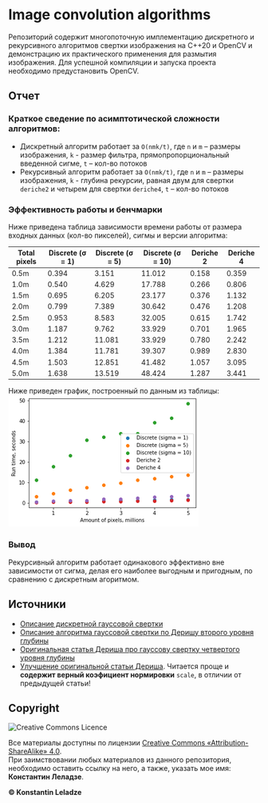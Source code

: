 # Image convolution algorithms

Репозиторий содержит многопоточную имплементацию дискретного и рекурсивного алгоритмов свертки изображения на C++20 и OpenCV и демонстрацию их практического применения для размытия изображения. Для успешной компиляции и запуска проекта необходимо предустановить OpenCV.

## Отчет
### Краткое сведение по асимптотической сложности алгоритмов:
+ Дискретный алгоритм работает за `O(nmk/t)`, где `n` и `m` – размеры изображения, `k` - размер фильтра, прямопропорциональный введенной сигме, `t` – кол-во потоков
+ Рекурсивный алгоритм работает за `O(nmk/t)`, где  `n` и `m` – размеры изображения, `k` - глубина рекурсии, равная двум для свертки `deriche2` и четырем для свертки `deriche4`, `t` – кол-во потоков

### Эффективность работы и бенчмарки
Ниже приведена таблица зависимости времени работы от размера входных данных (кол-во пикселей), сигмы и версии алгоритма:

| Total pixels | Discrete (σ = 1)    | Discrete (σ = 5)   | Discrete (σ = 10)   | Deriche 2 | Deriche 4 |
|--------------|---------------------|--------------------|---------------------|-----------|-----------|
| 0.5m         | 0.394               | 3.151              | 11.012              | 0.158     | 0.359     |
| 1.0m         | 0.540               | 4.629              | 17.788              | 0.266     | 0.806     |
| 1.5m         | 0.695               | 6.205              | 23.177              | 0.376     | 1.132     |
| 2.0m         | 0.799               | 7.389              | 30.642              | 0.476     | 1.208     |
| 2.5m         | 0.953               | 8.583              | 32.005              | 0.615     | 1.742     |
| 3.0m         | 1.187               | 9.762              | 33.929              | 0.701     | 1.965     |
| 3.5m         | 1.212               | 11.081             | 33.929              | 0.780     | 2.242     |
| 4.0m         | 1.384               | 11.781             | 39.307              | 0.989     | 2.830     |
| 4.5m         | 1.503               | 12.851             | 41.482              | 1.057     | 3.095     |
| 5.0m         | 1.638               | 13.519             | 48.424              | 1.287     | 3.441     |

Ниже приведен график, построенный по данным из таблицы: ![Performance](plots.png)

### Вывод
Рекурсивный алгоритм работает одинакового эффективно вне зависимости от сигма, делая его наиболее выгодным и пригодным, по сравнению с дискретным агоритмом.

## Источники
+ [Описание дискретной гауссовой свертки](https://en.wikipedia.org/wiki/Canny_edge_detector)
+ [Описание алгоритма гауссовой свертки по Деришу второго уровня глубины](https://en.wikipedia.org/wiki/Deriche_edge_detector)
+ [Оригинальная статья Дериша про гауссову свертку четвертого уровня глубины](https://hal.inria.fr/inria-00074778/document)
+ [Улучшение оригинальной статьи Дериша](https://www.yumpu.com/en/document/read/36483672/improving-deriche-style-recursive-gaussian-filters). Читается проще и **содержит верный коэфициент нормировки** `scale`, в отличии от предыдущей статьи!

## Copyright

![Creative Commons Licence](https://i.creativecommons.org/l/by-sa/4.0/88x31.png)

Все материалы доступны по лицензии [Creative Commons «Attribution-ShareAlike» 4.0](http://creativecommons.org/licenses/by-sa/4.0/). \
При заимствовании любых материалов из данного репозитория, необходимо оставить ссылку на него, а также, указать мое имя: **Константин Леладзе**.

__© Konstantin Leladze__
